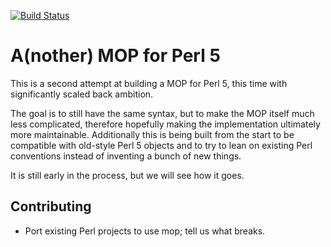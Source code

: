 [![Build Status](https://travis-ci.org/stevan/p5-mop-redux.png?branch=master)](https://travis-ci.org/stevan/p5-mop-redux)

A(nother) MOP for Perl 5
============

This is a second attempt at building a MOP for Perl 5, this time with
significantly scaled back ambition.

The goal is to still have the same syntax, but to make the MOP itself
much less complicated, therefore hopefully making the implementation
ultimately more maintainable. Additionally this is being built from
the start to be compatible with old-style Perl 5 objects and to try
to lean on existing Perl conventions instead of inventing a bunch of
new things.

It is still early in the process, but we will see how it goes.

Contributing
------------

* Port existing Perl projects to use mop; tell us what breaks.
